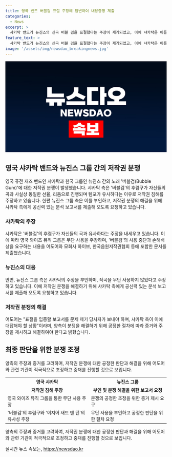 ```yaml
---
title: 영국 밴드 버블검 표절 주장에 답변하여 내용증명 제출
categories:
  - News
excerpt: >
  샤카탁 밴드가 뉴진스의 신곡 버블 검을 표절했다는 주장이 제기되었고, 이에 샤카탁은 이를 부인했다. 영국 밴드 샤카탁은 이 주장을 뒷받침하기 위해 자신들의 곡과 버블 검의 유사성을 들었으며, 손해배상을 요구하는 문서를 보냈다고 전해졌다. 하지만 뉴진스의 소속사 어도어는 이에 반박하여 작곡을 무단으로 사용하지 않았다고 주장하고, 신뢰할 만한 분석 보고서를 제출해 오도록 요청했다. 현재 보고서는 샤카탁 측이 아직 제출하지 않은 상황이며, 이에 대한 계속된 논의가 예상된다.
feature_text: >
  샤카탁 밴드가 뉴진스의 신곡 버블 검을 표절했다는 주장이 제기되었고, 이에 샤카탁은 이를 부인했다. 영국 밴드 샤카탁은 이 주장을 뒷받침하기 위해 자신들의 곡과 버블 검의 유사성을 들었으며, 손해배상을 요구하는 문서를 보냈다고 전해졌다. 하지만 뉴진스의 소속사 어도어는 이에 반박하여 작곡을 무단으로 사용하지 않았다고 주장하고, 신뢰할 만한 분석 보고서를 제출해 오도록 요청했다. 현재 보고서는 샤카탁 측이 아직 제출하지 않은 상황이며, 이에 대한 계속된 논의가 예상된다.
image: '/assets/img/newsdao_breakingnews.jpg'
---
```


<p><img src="/assets/img/newsdao_breakingnews.jpg" alt="implanttips 속보" /></p>

<h2 data-ke-size="size26">영국 샤카탁 밴드와 뉴진스 그룹 간의 저작권 분쟁</h2>

<p data-ke-size="size16">영국 퓨전 재즈 밴드인 샤카탁과 한국 그룹인 뉴진스 간의 노래 '버블검(Bubble Gum)'에 대한 저작권 분쟁이 발생했습니다. 샤카탁 측은 '버블검'의 후렴구가 자신들의 곡과 사실상 동일한 선율, 리듬으로 진행되며 템포가 유사하다는 이유로 저작권 침해를 주장하고 있습니다. 한편 뉴진스 그룹 측은 이를 부인하고, 저작권 분쟁의 해결을 위해 샤카탁 측에게 공신력 있는 분석 보고서를 제출해 오도록 요청하고 있습니다.</p>

<h3><b>샤카탁의 주장</b></h3>

<p data-ke-size="size16">샤카탁은 '버블검'의 후렴구가 자신들의 곡과 유사하다는 주장을 내세우고 있습니다. 이에 따라 영국 와이즈 뮤직 그룹은 무단 사용을 주장하며, '버블검'의 사용 중단과 손해배상을 요구하는 내용을 어도어와 모회사 하이브, 한국음원저작권협회 등에 포함한 문서를 제출했습니다.</p>

<h3><b>뉴진스의 대응</b></h3>

<p data-ke-size="size16">반면, 뉴진스 그룹 측은 샤카탁의 주장을 부인하며, 작곡을 무단 사용하지 않았다고 주장하고 있습니다. 이에 저작권 분쟁을 해결하기 위해 샤카탁 측에게 공신력 있는 분석 보고서를 제출해 오도록 요청하고 있습니다.</p>

<h3><b>저작권 분쟁의 해결</b></h3>

<p data-ke-size="size16">어도어는 "표절을 입증할 보고서를 문제 제기 당사자가 보내야 하며, 샤카탁 측이 이에 대답해야 할 상황"이라며, 양측이 분쟁을 해결하기 위해 공정한 절차에 따라 증거와 주장을 제시하고 해결하여야 한다고 밝혔습니다.</p>

<h2 data-ke-size="size26">최종 판단을 위한 분쟁 조정</h2>

<p data-ke-size="size16">양측의 주장과 증거를 고려하여, 저작권 분쟁에 대한 공정한 판단과 해결을 위해 어도어와 관련 기관이 적극적으로 조정하고 중재를 진행할 것으로 보입니다.</p>

<table>
  <tr>
    <th>영국 샤카탁</th>
    <th>뉴진스 그룹</th>
  </tr>
  <tr>
    <td style="text-align: center; height: 17px;"><b>저작권 침해 주장</b></td>
    <td style="text-align: center; height: 17px;"><b>부인 및 분쟁 해결을 위한 보고서 요청</b></td>
  </tr>
  <tr>
    <td>영국 와이즈 뮤직 그룹을 통한 무단 사용 주장</td>
    <td>분쟁의 공정한 조정을 위한 증거 제시 요구</td>
  </tr>
  <tr>
    <td>'버블검'의 후렴구와 '이지어 새드 댄 던'의 유사성 주장</td>
    <td>무단 사용을 부인하고 공정한 판단을 위한 절차 요청</td>
  </tr>
</table>

<p data-ke-size="size16">양측의 주장과 증거를 고려하여, 저작권 분쟁에 대한 공정한 판단과 해결을 위해 어도어와 관련 기관이 적극적으로 조정하고 중재를 진행할 것으로 보입니다.</p>
실시간 뉴스 속보는, <a href="https://newsdao.kr" rel="dofollow">https://newsdao.kr</a>


